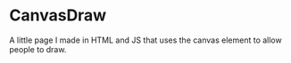 # CanvasDraw
A little page I made in HTML and JS that uses the canvas element to allow people to draw. 
